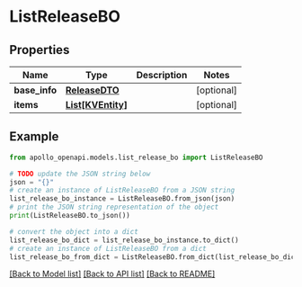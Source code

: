 # ListReleaseBO


## Properties

Name | Type | Description | Notes
------------ | ------------- | ------------- | -------------
**base_info** | [**ReleaseDTO**](ReleaseDTO.md) |  | [optional] 
**items** | [**List[KVEntity]**](KVEntity.md) |  | [optional] 

## Example

```python
from apollo_openapi.models.list_release_bo import ListReleaseBO

# TODO update the JSON string below
json = "{}"
# create an instance of ListReleaseBO from a JSON string
list_release_bo_instance = ListReleaseBO.from_json(json)
# print the JSON string representation of the object
print(ListReleaseBO.to_json())

# convert the object into a dict
list_release_bo_dict = list_release_bo_instance.to_dict()
# create an instance of ListReleaseBO from a dict
list_release_bo_from_dict = ListReleaseBO.from_dict(list_release_bo_dict)
```
[[Back to Model list]](../README.md#documentation-for-models) [[Back to API list]](../README.md#documentation-for-api-endpoints) [[Back to README]](../README.md)


